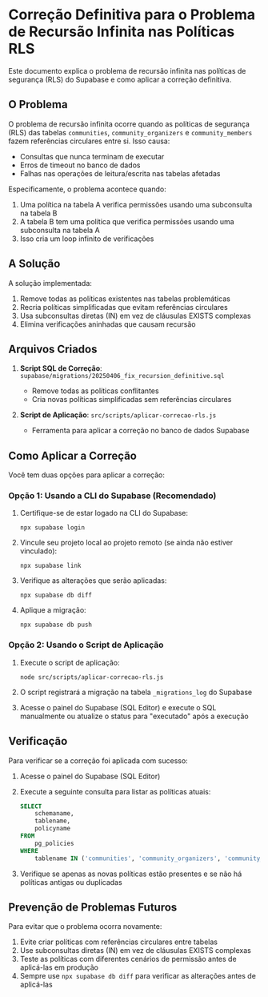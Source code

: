 # Correção Definitiva para o Problema de Recursão Infinita nas Políticas RLS

Este documento explica o problema de recursão infinita nas políticas de segurança (RLS) do Supabase e como aplicar a correção definitiva.

## O Problema

O problema de recursão infinita ocorre quando as políticas de segurança (RLS) das tabelas `communities`, `community_organizers` e `community_members` fazem referências circulares entre si. Isso causa:

- Consultas que nunca terminam de executar
- Erros de timeout no banco de dados
- Falhas nas operações de leitura/escrita nas tabelas afetadas

Especificamente, o problema acontece quando:

1. Uma política na tabela A verifica permissões usando uma subconsulta na tabela B
2. A tabela B tem uma política que verifica permissões usando uma subconsulta na tabela A
3. Isso cria um loop infinito de verificações

## A Solução

A solução implementada:

1. Remove todas as políticas existentes nas tabelas problemáticas
2. Recria políticas simplificadas que evitam referências circulares
3. Usa subconsultas diretas (IN) em vez de cláusulas EXISTS complexas
4. Elimina verificações aninhadas que causam recursão

## Arquivos Criados

1. **Script SQL de Correção**: `supabase/migrations/20250406_fix_recursion_definitive.sql`
   - Remove todas as políticas conflitantes
   - Cria novas políticas simplificadas sem referências circulares

2. **Script de Aplicação**: `src/scripts/aplicar-correcao-rls.js`
   - Ferramenta para aplicar a correção no banco de dados Supabase

## Como Aplicar a Correção

Você tem duas opções para aplicar a correção:

### Opção 1: Usando a CLI do Supabase (Recomendado)

1. Certifique-se de estar logado na CLI do Supabase:
   ```
   npx supabase login
   ```

2. Vincule seu projeto local ao projeto remoto (se ainda não estiver vinculado):
   ```
   npx supabase link
   ```

3. Verifique as alterações que serão aplicadas:
   ```
   npx supabase db diff
   ```

4. Aplique a migração:
   ```
   npx supabase db push
   ```

### Opção 2: Usando o Script de Aplicação

1. Execute o script de aplicação:
   ```
   node src/scripts/aplicar-correcao-rls.js
   ```

2. O script registrará a migração na tabela `_migrations_log` do Supabase

3. Acesse o painel do Supabase (SQL Editor) e execute o SQL manualmente ou atualize o status para "executado" após a execução

## Verificação

Para verificar se a correção foi aplicada com sucesso:

1. Acesse o painel do Supabase (SQL Editor)

2. Execute a seguinte consulta para listar as políticas atuais:
   ```sql
   SELECT
       schemaname,
       tablename,
       policyname
   FROM
       pg_policies
   WHERE
       tablename IN ('communities', 'community_organizers', 'community_members');
   ```

3. Verifique se apenas as novas políticas estão presentes e se não há políticas antigas ou duplicadas

## Prevenção de Problemas Futuros

Para evitar que o problema ocorra novamente:

1. Evite criar políticas com referências circulares entre tabelas
2. Use subconsultas diretas (IN) em vez de cláusulas EXISTS complexas
3. Teste as políticas com diferentes cenários de permissão antes de aplicá-las em produção
4. Sempre use `npx supabase db diff` para verificar as alterações antes de aplicá-las